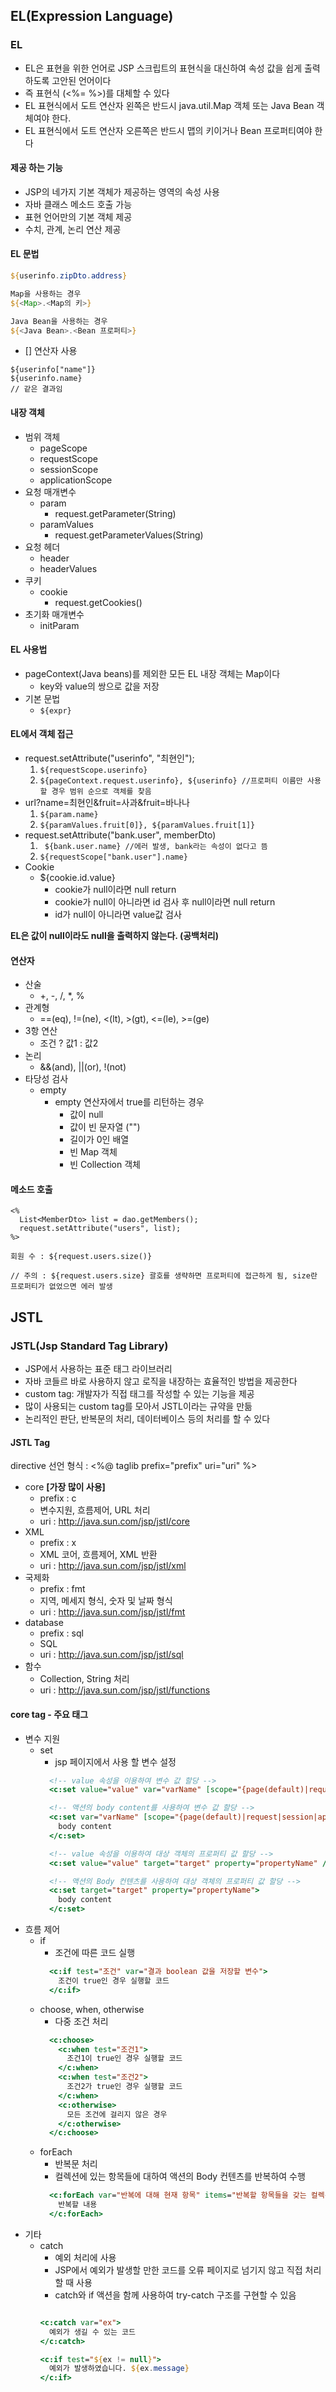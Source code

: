 ## EL(Expression Language)

### EL

- EL은 표현을 위한 언어로 JSP 스크립트의 표현식을 대신하여 속성 값을 쉽게 출력하도록 고안된 언어이다
- 즉 표현식 (<%= %>)를 대체할 수 있다
- EL 표현식에서 도트 연산자 왼쪽은 반드시 java.util.Map 객체 또는 Java Bean 객체여야 한다.
- EL 표현식에서 도트 연산자 오른쪽은 반드시 맵의 키이거나 Bean 프로퍼티여야 한다

#### 제공 하는 기능
  - JSP의 네가지 기본 객체가 제공하는 영역의 속성 사용
  - 자바 클래스 메소드 호출 가능
  - 표현 언어만의 기본 객체 제공
  - 수치, 관계, 논리 연산 제공

#### EL 문법

```jsp
${userinfo.zipDto.address}

Map을 사용하는 경우
${<Map>.<Map의 키>}

Java Bean을 사용하는 경우
${<Java Bean>.<Bean 프로퍼티>}
```
- [] 연산자 사용
```
${userinfo["name"]}
${userinfo.name}
// 같은 결과임
```

#### 내장 객체

- 범위 객체
  - pageScope
  - requestScope
  - sessionScope
  - applicationScope
- 요청 매개변수
  - param
    - request.getParameter(String)
  - paramValues
    - request.getParameterValues(String)
- 요청 헤더
  - header
  - headerValues
- 쿠키
  - cookie
    - request.getCookies()
- 초기화 매개변수
  - initParam

#### EL 사용법

- pageContext(Java beans)를 제외한 모든 EL 내장 객체는 Map이다
  - key와 value의 쌍으로 값을 저장
- 기본 문법
  - ```${expr}```

#### EL에서 객체 접근

- request.setAttribute("userinfo", "최현인");
  1. ``` ${requestScope.userinfo} ```
  2. ``` ${pageContext.request.userinfo}, ${userinfo} //프로퍼티 이름만 사용할 경우 범위 순으로 객체를 찾음 ```
- url?name=최현인&fruit=사과&fruit=바나나
  1. ``` ${param.name} ```
  2. ``` ${paramValues.fruit[0]}, ${paramValues.fruit[1]} ```
- request.setAttribute("bank.user", memberDto)
  1. ``` ${bank.user.name} //에러 발생, bank라는 속성이 없다고 뜸```
  2. ``` ${requestScope["bank.user"].name} ```
- Cookie
  - ${cookie.id.value}
    - cookie가 null이라면 null return
    - cookie가 null이 아니라면 id 검사 후 null이라면 null return
    - id가 null이 아니라면 value값 검사

**EL은 값이 null이라도 null을 출력하지 않는다. (공백처리)**

#### 연산자
- 산술
  - +, -, /, *, %
- 관계형
  - ==(eq), !=(ne), <(lt), >(gt), <=(le), >=(ge)
- 3항 연산
  - 조건 ? 값1 : 값2
- 논리
  - &&(and), ||(or), !(not)
- 타당성 검사
  - empty
    - empty 연산자에서 true를 리턴하는 경우
      - 값이 null
      - 값이 빈 문자열 ("")
      - 길이가 0인 배열
      - 빈 Map 객체
      - 빈 Collection 객체

#### 메소드 호출

```
<% 
  List<MemberDto> list = dao.getMembers();
  request.setAttribute("users", list);
%>

회원 수 : ${request.users.size()}

// 주의 : ${request.users.size} 괄호를 생략하면 프로퍼티에 접근하게 됨, size란 프로퍼티가 없었으면 에러 발생
```

## JSTL

### JSTL(Jsp Standard Tag Library)

- JSP에서 사용하는 표준 태그 라이브러리
- 자바 코들르 바로 사용하지 않고 로직을 내장하는 효율적인 방법을 제공한다
- custom tag: 개발자가 직접 태그를 작성할 수 있는 기능을 제공
- 많이 사용되는 custom tag를 모아서 JSTL이라는 규약을 만듦
- 논리적인 판단, 반복문의 처리, 데이터베이스 등의 처리를 할 수 있다

#### JSTL Tag

directive 선언 형식 : <%@ taglib prefix="prefix" uri="uri" %>
- core **[가장 많이 사용]**
  - prefix : c
  - 변수지원, 흐름제어, URL 처리
  - uri : http://java.sun.com/jsp/jstl/core
- XML
  - prefix : x
  - XML 코어, 흐름제어, XML 반환
  - uri : http://java.sun.com/jsp/jstl/xml
- 국제화
  - prefix : fmt
  - 지역, 메세지 형식, 숫자 및 날짜 형식
  - uri : http://java.sun.com/jsp/jstl/fmt
- database
  - prefix : sql
  - SQL
  - uri : http://java.sun.com/jsp/jstl/sql
- 함수
  - Collection, String 처리
  - uri : http://java.sun.com/jsp/jstl/functions

#### core tag - 주요 태그

- 변수 지원
  - set
    - jsp 페이지에서 사용 할 변수 설정
    ```JSP
      <!-- value 속성을 이용하여 변수 값 할당 -->
      <c:set value="value" var="varName" [scope="{page(default)|request|session|application}"] />

      <!-- 액션의 body content를 사용하여 변수 값 할당 -->
      <c:set var="varName" [scope="{page(default)|request|session|application}"]>
        body content
      </c:set>

      <!-- value 속성을 이용하여 대상 객체의 프로퍼티 값 할당 -->
      <c:set value="value" target="target" property="propertyName" />

      <!-- 액션의 Body 컨텐츠를 사용하여 대상 객체의 프로퍼티 값 할당 -->
      <c:set target="target" property="propertyName">
        body content
      </c:set>
    ```
- 흐름 제어
  - if
    - 조건에 따른 코드 실행
    ```JSP 
      <c:if test="조건" var="결과 boolean 값을 저장할 변수">
        조건이 true인 경우 실행할 코드
      </c:if>  
    ```
  - choose, when, otherwise
    - 다중 조건 처리
    ```JSP 
      <c:choose>
        <c:when test="조건1">
          조건1이 true인 경우 실행할 코드
        </c:when>
        <c:when test="조건2">
          조건2가 true인 경우 실행할 코드
        </c:when>
        <c:otherwise>
          모든 조건에 걸리지 않은 경우
        </c:otherwise>
      </c:choose>  
    ```
  - forEach
    - 반복문 처리
    - 컬렉션에 있는 항목들에 대하여 액션의 Body 컨텐츠를 반복하여 수행
    ```JSP
      <c:forEach var="반복에 대해 현재 항목" items="반복할 항목들을 갖는 컬렉션" varStatus="현재 반복의 상태">
        반복할 내용
      </c:forEach>
    ```
- 기타
  - catch
    - 예외 처리에 사용
    - JSP에서 예외가 발생할 만한 코드를 오류 페이지로 넘기지 않고 직접 처리할 때 사용
    - catch와 if 액션을 함께 사용하여 try-catch 구조를 구현할 수 있음
    ```JSP

    <c:catch var="ex">
      예외가 생길 수 있는 코드
    </c:catch>

    <c:if test="${ex != null}">
      예외가 발생하였습니다. ${ex.message}
    </c:if>
    ```